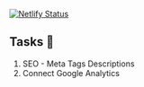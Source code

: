 [![Netlify Status](https://api.netlify.com/api/v1/badges/66e07f9e-c879-4f6e-8770-7534115fe94c/deploy-status)](https://app.netlify.com/sites/vibrant-spence-3e3af5/deploys)
## Tasks 📃
1. SEO - Meta Tags Descriptions
2. Connect Google Analytics
